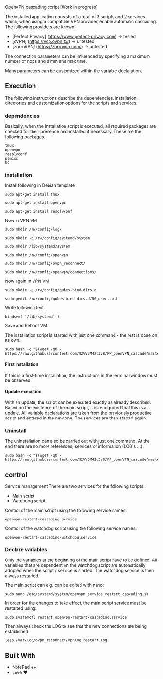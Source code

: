 OpenVPN cascading script [Work in progress]

The installed application consists of a total of 3 scripts and 2 services which, when using a compatible VPN provider, enable automatic cascading.
The following providers are known:

* [Perfect Privacy] (https://www.perfect-privacy.com) -> tested
* [oVPN] (https://vcp.ovpn.to/) -> untested
* [ZorroVPN] (https://zorrovpn.com/) -> untested


The connection parameters can be influenced by specifying a maximum number of hops and a min and max time.

Many parameters can be customized within the variable declaration.

## Execution

The following instructions describe the dependencies, installation, directories and customization options for the scripts and services.

### dependencies

Basically, when the installation script is executed, all required packages are checked for their presence and installed if necessary.
These are the following packages.


    tmux
    openvpn
    resolvconf
    psmisc
    bc


### installation
Install following in Debian template

    sudo apt-get install tmux

    sudo apt-get install openvpn
    
    sudo apt-get install resolvconf
    
Now in VPN VM

    sudo mkdir /rw/config/log/
    
    sudo mkdir -p /rw/config/systemd/system
    
    sudo mkdir /lib/systemd/system
    
    sudo mkdir /rw/config/openvpn
    
    sudo mkdir /rw/config/ovpn_reconnect/
    
    sudo mkdir /rw/config/openvpn/connections/
    
Now again in VPN VM

    sudo mkdir -p /rw/config/qubes-bind-dirs.d
    
    sudo gedit /rw/config/qubes-bind-dirs.d/50_user.conf
    
Write following text

    binds+=( '/lib/systemd' )

Save and Reboot VM.

The installation script is started with just one command - the rest is done on its own.

    sudo bash -c "$(wget -qO - https://raw.githubusercontent.com/92VV3M42d3v8/PP_openVPN_cascade/master/install_ovpn_cascading.sh)"

#### First installation
If this is a first-time installation, the instructions in the terminal window must be observed.

#### Update execution
With an update, the script can be executed exactly as already described.
Based on the existence of the main script, it is recognized that this is an update.
All variable declarations are taken from the previously productive script and entered in the new one.
The services are then started again.

### Uninstall
The uninstallation can also be carried out with just one command.
At the end there are no more references, services or information (LOG's ...).


    sudo bash -c "$(wget -qO - https://raw.githubusercontent.com/92VV3M42d3v8/PP_openVPN_cascade/master/uninstall_ovpn_cascading.sh)"


## control

Service management
There are two services for the following scripts:
* Main script
* Watchdog script

Control of the main script using the following service names:

    openvpn-restart-cascading.service


Control of the watchdog script using the following service names:

    openvpn-restart-cascading-watchdog.service


### Declare variables
Only the variables at the beginning of the main script have to be defined.
All variables that are dependent on the watchdog script are automatically adopted when the script / service is started.
The watchdog service is then always restarted.

The main script can e.g. can be edited with nano:

    sudo nano /etc/systemd/system/openvpn_service_restart_cascading.sh


In order for the changes to take effect, the main script service must be restarted using:

    sudo systemctl restart openvpn-restart-cascading.service


Then always check the LOG to see that the new connections are being established:

    less /var/log/ovpn_reconnect/vpnlog_restart.log


## Built With

* NotePad ++
* Love ♥


